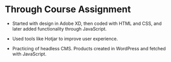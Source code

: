 # Through Course Assignment

- Started with design in Adobe XD, then coded with HTML and CSS, and later added functionality through JavaScript.

- Used tools like Hotjar to improve user experience.

- Practicing of headless CMS. Products created in WordPress and fetched with JavaScript.
